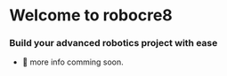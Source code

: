 # Welcome to robocre8
### Build your advanced robotics project with ease
- 👋 more info comming soon.

<!---
## Welcome to Samuko Things 👋

**Providing Easy-To-Use Advanced Control Solutions For Your Robotics Project**
</br></br>
**ROS2 | Arduino | Python | C++**
</br></br>
👩‍💻 My Personal Github Page - [samukothings](https://github.com/samuko-things)
</br>
👩‍💻 My Website - [samukothings.com](https://samukothings.com/)
</br>
Follow me on [linkedIn](www.linkedin.com/in/samuel-obiagba-a61316196) and [X](https://x.com/Samuel_Obiagba)
</br></br>
Checkout My Key Projects:
* [**Easy PID Motor Controller (epmc)**](https://github.com/samuko-things-company/epmc_documentation) - An Easy-to-use PID Motor controller for controlling the speed of geared DC motors (with quadrature encoders) via angular speed commands rather than the traditional PWM commands.
* [**Easy IMU (eimu)**](https://github.com/samuko-things-company/eimu_documentation) - An Easy-to-use advanced IMU system that offers easy calibration and Madgwick filter setup, ensuring you get filtered orientation readings with easy integration into your preferred project.
* [**Mobo Bot**](https://github.com/samuko-things-company/mobo_bot) - An educational differential drive mobile robot for learning mobile robotics in **ROS2**. It uses the [Easy PID Motor Controller](https://github.com/samuko-things-company/epmc_documentation) and the [Easy IMU](https://github.com/samuko-things-company/eimu_documentation) for its base control.

- 👋 Hi, I’m @robocre8
- 👀 I’m interested in ...
- 🌱 I’m currently learning ...
- 💞️ I’m looking to collaborate on ...
- 📫 How to reach me ...
- 😄 Pronouns: ...
- ⚡ Fun fact: ...
--->
<!---
robocre8/robocre8 is a ✨ special ✨ repository because its `README.md` (this file) appears on your GitHub profile.
You can click the Preview link to take a look at your changes.
--->
